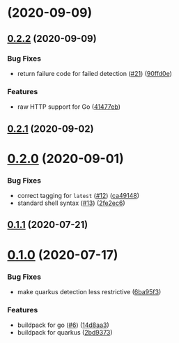 # [](https://github.com/boson-project/buildpacks/compare/v0.2.2...v) (2020-09-09)



## [0.2.2](https://github.com/boson-project/buildpacks/compare/v0.2.1...v0.2.2) (2020-09-09)


### Bug Fixes

* return failure code for failed detection ([#21](https://github.com/boson-project/buildpacks/issues/21)) ([90ffd0e](https://github.com/boson-project/buildpacks/commit/90ffd0e32b26318a924ce120d53550eb8bcbec41))


### Features

* raw HTTP support for Go ([41477eb](https://github.com/boson-project/buildpacks/commit/41477eb15a85755c803181b21bc20dcb8fdc8ddf))



## [0.2.1](https://github.com/boson-project/buildpacks/compare/v0.2.0...v0.2.1) (2020-09-02)



# [0.2.0](https://github.com/boson-project/buildpacks/compare/v0.1.1...v0.2.0) (2020-09-01)


### Bug Fixes

* correct tagging for `latest` ([#12](https://github.com/boson-project/buildpacks/issues/12)) ([ca49148](https://github.com/boson-project/buildpacks/commit/ca491489233c6b0a1481e214b2bc1a850681ec8a))
* standard shell syntax ([#13](https://github.com/boson-project/buildpacks/issues/13)) ([2fe2ec6](https://github.com/boson-project/buildpacks/commit/2fe2ec69793c58c136ec14133c987596f8229d14))



## [0.1.1](https://github.com/boson-project/buildpacks/compare/v0.1.0...v0.1.1) (2020-07-21)



# [0.1.0](https://github.com/boson-project/buildpacks/compare/2bd9373723b83b3914b118dde4d9b0450589789a...v0.1.0) (2020-07-17)


### Bug Fixes

* make quarkus detection less restrictive ([6ba95f3](https://github.com/boson-project/buildpacks/commit/6ba95f32247473ddff8b85e7098f559db34b8435))


### Features

* buildpack for go ([#6](https://github.com/boson-project/buildpacks/issues/6)) ([14d8aa3](https://github.com/boson-project/buildpacks/commit/14d8aa398b865c4b7fde2826b945c20bd406fcfa))
* buildpack for quarkus ([2bd9373](https://github.com/boson-project/buildpacks/commit/2bd9373723b83b3914b118dde4d9b0450589789a))



